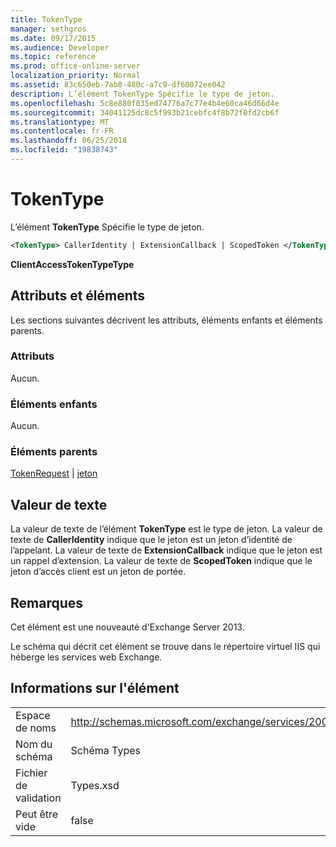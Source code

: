 ```yaml
---
title: TokenType
manager: sethgros
ms.date: 09/17/2015
ms.audience: Developer
ms.topic: reference
ms.prod: office-online-server
localization_priority: Normal
ms.assetid: 83c650eb-7ab8-480c-a7c9-df60072ee042
description: L’élément TokenType Spécifie le type de jeton.
ms.openlocfilehash: 5c8e880f035ed74776a7c77e4b4e60ca46d66d4e
ms.sourcegitcommit: 34041125dc8c5f993b21cebfc4f8b72f0fd2cb6f
ms.translationtype: MT
ms.contentlocale: fr-FR
ms.lasthandoff: 06/25/2018
ms.locfileid: "19838743"
---
```

# <a name="tokentype"></a>TokenType

L’élément **TokenType** Spécifie le type de jeton. 
  
```XML
<TokenType> CallerIdentity | ExtensionCallback | ScopedToken </TokenType>
```

 **ClientAccessTokenTypeType**
## <a name="attributes-and-elements"></a>Attributs et éléments

Les sections suivantes décrivent les attributs, éléments enfants et éléments parents.
  
### <a name="attributes"></a>Attributs

Aucun.
  
### <a name="child-elements"></a>Éléments enfants

Aucun.
  
### <a name="parent-elements"></a>Éléments parents

[TokenRequest](tokenrequest.md) | [jeton](token.md)
  
## <a name="text-value"></a>Valeur de texte

La valeur de texte de l’élément **TokenType** est le type de jeton. La valeur de texte de **CallerIdentity** indique que le jeton est un jeton d’identité de l’appelant. La valeur de texte de **ExtensionCallback** indique que le jeton est un rappel d’extension. La valeur de texte de **ScopedToken** indique que le jeton d’accès client est un jeton de portée. 
  
## <a name="remarks"></a>Remarques

Cet élément est une nouveauté d'Exchange Server 2013.
  
Le schéma qui décrit cet élément se trouve dans le répertoire virtuel IIS qui héberge les services web Exchange.
  
## <a name="element-information"></a>Informations sur l'élément

|||
|:-----|:-----|
|Espace de noms  <br/> |http://schemas.microsoft.com/exchange/services/2006/types  <br/> |
|Nom du schéma  <br/> |Schéma Types  <br/> |
|Fichier de validation  <br/> |Types.xsd  <br/> |
|Peut être vide  <br/> |false  <br/> |
   

